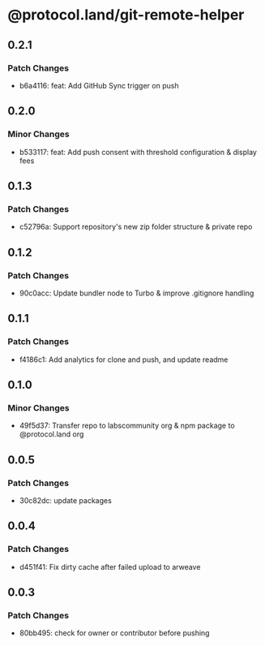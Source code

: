 # @protocol.land/git-remote-helper

## 0.2.1

### Patch Changes

-   b6a4116: feat: Add GitHub Sync trigger on push

## 0.2.0

### Minor Changes

-   b533117: feat: Add push consent with threshold configuration & display fees

## 0.1.3

### Patch Changes

-   c52796a: Support repository's new zip folder structure & private repo

## 0.1.2

### Patch Changes

-   90c0acc: Update bundler node to Turbo & improve .gitignore handling

## 0.1.1

### Patch Changes

-   f4186c1: Add analytics for clone and push, and update readme

## 0.1.0

### Minor Changes

-   49f5d37: Transfer repo to labscommunity org & npm package to @protocol.land org

## 0.0.5

### Patch Changes

-   30c82dc: update packages

## 0.0.4

### Patch Changes

-   d451f41: Fix dirty cache after failed upload to arweave

## 0.0.3

### Patch Changes

-   80bb495: check for owner or contributor before pushing
